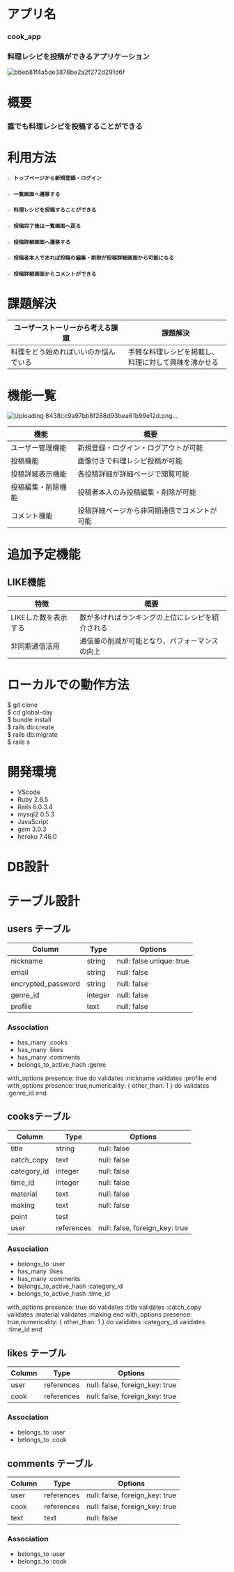 #  アプリ名
### cook_app
### 料理レシピを投稿ができるアプリケーション
![bbeb81f4a5de3878be2a2f272d291d6f](https://user-images.githubusercontent.com/77149871/120876016-6fe0fe00-c5e9-11eb-8faa-f72b978291d8.jpg)


# 概要

### 誰でも料理レシピを投稿することができる

# 利用方法

#### `☆ トップページから新規登録・ログイン`
#### `☆ 一覧画面へ遷移する`
#### `☆ 料理レシピを投稿することができる`
#### `☆ 投稿完了後は一覧画面へ戻る`
#### `☆ 投稿詳細画面へ遷移する`
#### `☆ 投稿者本人であれば投稿の編集・削除が投稿詳細画面から可能になる`
#### `☆ 投稿詳細画面からコメントができる`

# 課題解決

| ユーザーストーリーから考える課題                                                        | 課題解決                                         |
| ------------------------------------------------------------------------------- | ------------------------------------------------- |
| 料理をどう始めればいいのか悩んでいる 　　　　　　　                                        | 手軽な料理レシピを掲載し、料理に対して興味を沸かせる |



# 機能一覧

![Uploading 8438cc9a97bb8f288d93bea61b99e12d.png…]()

| 機能           | 概要             |
| -------------- | -----------------|
| ユーザー管理機能　| 新規登録・ログイン・ログアウトが可能  |
| 投稿機能 | 画像付きで料理レシピ投稿が可能 |
| 投稿詳細表示機能 | 各投稿詳細が詳細ページで閲覧可能 |
| 投稿編集・削除機能 | 投稿者本人のみ投稿編集・削除が可能 |
| コメント機能 | 投稿詳細ページから非同期通信でコメントが可能|

# 追加予定機能

## LIKE機能

| 特徴            | 概要             |
| -------------- | -----------------|
| LIKEした数を表示する | 数が多ければランキングの上位にレシピを紹介される |
| 非同期通信活用 | 通信量の削減が可能となり、パフォーマンスの向上 |
 

# ローカルでの動作方法

$ git clone 
</br>
$ cd global-day
</br>
$ bundle install
</br>
$ rails db:create
</br>
$ rails db:migrate
</br>
$ rails s
</br>

# 開発環境

- VScode
- Ruby 2.6.5
- Rails 6.0.3.4
- mysql2 0.5.3
- JavaScript
- gem 3.0.3
- heroku 7.46.0


# DB設計

# テーブル設計

## users テーブル
| Column             | Type   | Options                  |
| -----------------  | ------ | -------------------------|
| nickname	         | string	| null: false unique: true |
| email              | string | null: false              |
| encrypted_password | string | null: false              |
| genre_id           | integer| null: false              |
| profile            | text   | null: false              |

### Association
- has_many :cooks
- has_many :likes
- has_many :comments
- belongs_to_active_hash :genre

with_options presence: true do
  validates :nickname
  validates :profile
end
with_options presence: true,numericality: { other_than: 1 } do
  validates :genre_id
end

## cooksテーブル
| Column        | Type       | Options                        |
| -----------   | ---------- | ------------------------------ |
| title         | string     | null: false                    |
| catch_copy    | text       | null: false                    |
| category_id   | integer    | null: false                    |
| time_id       | integer    | null: false                    |
| material      | text       | null: false                    |
| making        | text       | null: false                    |
| point         | test       |                                |
| user          | references | null: false, foreign_key: true |

### Association
- belongs_to :user
- has_many :likes        
- has_many :comments
- belongs_to_active_hash :category_id
- belongs_to_active_hash :time_id

with_options presence: true do
  validates :title
  validates :catch_copy
  validates :material
  validates :making
end
with_options presence: true,numericality: { other_than: 1 } do
  validates :category_id
  validates :time_id
end


##  likes テーブル
| Column        | Type       | Options                        |
| -----------   | ---------- | ------------------------------ |
| user          | references | null: false, foreign_key: true |
| cook          | references | null: false, foreign_key: true |

### Association
- belongs_to :user
- belongs_to :cook


##  comments テーブル
| Column        | Type       | Options                        |
| -----------   | ---------- | ------------------------------ |
| user          | references | null: false, foreign_key: true |
| cook          | references | null: false, foreign_key: true |
| text          | text       | null: false                    |

### Association
- belongs_to :user
- belongs_to :cook
